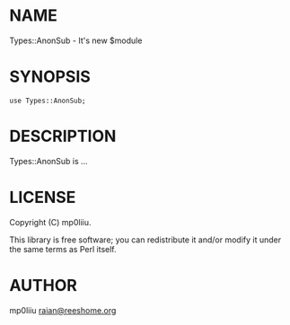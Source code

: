 # NAME

Types::AnonSub - It's new $module

# SYNOPSIS

    use Types::AnonSub;

# DESCRIPTION

Types::AnonSub is ...

# LICENSE

Copyright (C) mp0liiu.

This library is free software; you can redistribute it and/or modify
it under the same terms as Perl itself.

# AUTHOR

mp0liiu <raian@reeshome.org>
